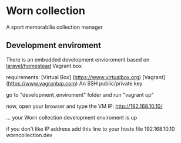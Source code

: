 Worn collection
==============

A sport memorabilia collection manager



Development enviroment
---------------------

There is an embedded development envioroment based on [laravel/homestead](http://laravel.com/docs/4.2/homestead) Vagrant box

requirements:
[Virtual Box] (https://www.virtualbox.org)
[Vagrant] (https://www.vagrantup.com)
An SSH public/private key

go to "development_enviroment" folder and run "vagrant up"

now, open your browser and type the VM IP: http://192.168.10.10/

... your Worn collection development enviroment is up

if you don't like IP address add this line to your hosts file
192.168.10.10 worncollection.dev

